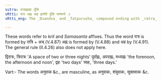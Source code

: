 ```yaml
---
sutra: रात्राह्नाहाः पुंसि
vRtti: रात्र अह्न अह इत्येते पुंसि भाष्यन्ते ॥
vRtti_eng: The _Dvandva_ and _Tatpurusha_ compound ending with _ratra_ and _ahna_ and _aha_ are spoken of in the masculine.

---
```

These words refer to _krit_ and _Samasanta_ affixes. Thus the word रात्र is formed by रात्रि + अच् (V.4.87) अह्न is formed by (V.4.88) and अह by (V.4.91). The general rule (II.4.26) also does not apply here.

द्विरात्रः, त्रिरात्रः 'A space of two or three nights' पूर्वाह्नः, अपराह्नः, मध्याह्नः 'the forenoon, the afternoon and noon', द्वहः 'two days' त्र्यहः, 'three days.'

Vart:- The words अनुवाक &c., are masculine, as अनुवाकः, शंयुवाकः, सूक्तवाकः &c.
